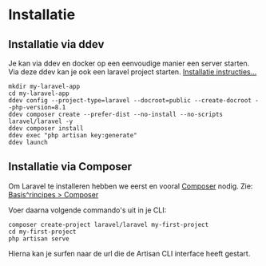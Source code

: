 # Installatie
## Installatie via ddev

Je kan via ddev en docker op een eenvoudige manier een server starten. Via deze ddev kan je ook een laravel project starten. [Installatie instructies...](https://ddev.readthedocs.io/en/latest/users/quickstart/#laravel)

``` shell
mkdir my-laravel-app
cd my-laravel-app
ddev config --project-type=laravel --docroot=public --create-docroot --php-version=8.1
ddev composer create --prefer-dist --no-install --no-scripts laravel/laravel -y
ddev composer install
ddev exec "php artisan key:generate"
ddev launch
```

## Installatie via Composer

Om Laravel te installeren hebben we eerst en vooral [Composer](https://getcomposer.org/download/) nodig.
Zie: [Basis^rincipes > Composer](/laravel/principles/composer.html)

Voer daarna volgende commando's uit in je CLI:

``` shell
composer create-project laravel/laravel my-first-project 
cd my-first-project
php artisan serve
```

Hierna kan je surfen naar de url die de Artisan CLI interface heeft gestart.
